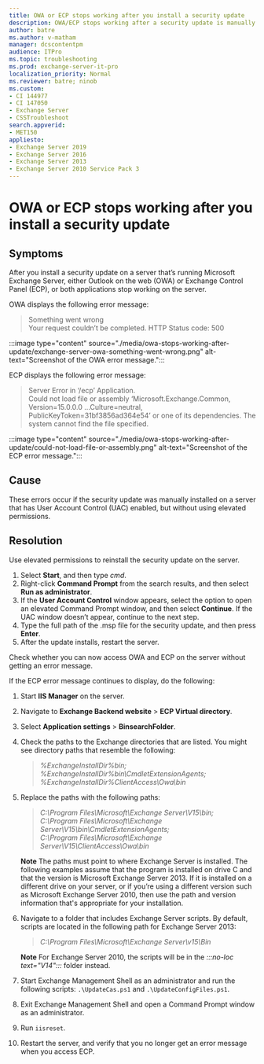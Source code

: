 ```yaml
---
title: OWA or ECP stops working after you install a security update
description: OWA/ECP stops working after a security update is manually installed on Exchange server without elevated permissions.
author: batre
ms.author: v-matham
manager: dcscontentpm
audience: ITPro
ms.topic: troubleshooting
ms.prod: exchange-server-it-pro
localization_priority: Normal
ms.reviewer: batre; ninob
ms.custom: 
- CI 144977
- CI 147050
- Exchange Server
- CSSTroubleshoot
search.appverid:
- MET150
appliesto:
- Exchange Server 2019 
- Exchange Server 2016 
- Exchange Server 2013
- Exchange Server 2010 Service Pack 3
---
```


# OWA or ECP stops working after you install a security update

## Symptoms

After you install a security update on a server that’s running Microsoft Exchange Server, either Outlook on the web (OWA) or Exchange Control Panel (ECP), or both applications stop working on the server.

OWA displays the following error message:

> Something went wrong</br>
> Your request couldn’t be completed. HTTP Status code: 500

:::image type="content" source="./media/owa-stops-working-after-update/exchange-server-owa-something-went-wrong.png" alt-text="Screenshot of the OWA error message.":::

ECP displays the following error message:

>Server Error in ‘/ecp’ Application.</br>
Could not load file or assembly ‘Microsoft.Exchange.Common, Version=15.0.0.0 …Culture=neutral, PublicKeyToken=31bf3856ad364e54’ or one of its dependencies. The system cannot find the file specified.

:::image type="content" source="./media/owa-stops-working-after-update/could-not-load-file-or-assembly.png" alt-text="Screenshot of the ECP error message.":::

## Cause

These errors occur if the security update was manually installed on a server that has User Account Control (UAC) enabled, but without using elevated permissions.

## Resolution

Use elevated permissions to reinstall the security update on the server.

1. Select **Start**, and then type *cmd*.
1. Right-click **Command Prompt** from the search results, and then select **Run as administrator**.
1. If the **User Account Control** window appears, select the option to open an elevated Command Prompt window, and then select **Continue**.
   If the UAC window doesn’t appear, continue to the next step.
1. Type the full path of the .msp file for the security update, and then press **Enter**.
1. After the update installs, restart the server.

Check whether you can now access OWA and ECP on the server without getting an error message.

If the ECP error message continues to display, do the following:

1. Start **IIS Manager** on the server.
1. Navigate to **Exchange Backend website** > **ECP Virtual directory**.
1. Select **Application settings** > **BinsearchFolder**.
1. Check the paths to the Exchange directories that are listed. You might see directory paths that resemble the following:

    > *%ExchangeInstallDir%bin;<br/>%ExchangeInstallDir%bin\CmdletExtensionAgents;<br>%ExchangeInstallDir%ClientAccess\Owa\bin*

1. Replace the paths with the following paths:

    >*C:\Program Files\Microsoft\Exchange Server\V15\bin;<br/>
    C:\Program Files\Microsoft\Exchange Server\V15\bin\CmdletExtensionAgents;<br/>
    C:\Program Files\Microsoft\Exchange Server\V15\ClientAccess\Owa\bin*

    **Note** The paths must point to where Exchange Server is installed. The following examples assume that the program is installed on drive C and that the version is Microsoft Exchange Server 2013. If it is installed on a different drive on your server, or if you’re using a different version such as Microsoft Exchange Server 2010, then use the path and version information that's appropriate for your installation.

1. Navigate to a folder that includes Exchange Server scripts. By default, scripts are located in the following path for Exchange Server 2013:

    >*C:\Program Files\Microsoft\Exchange Server\v15\Bin*

    **Note** For Exchange Server 2010, the scripts will be in the *:::no-loc text="V14":::* folder instead.

1. Start Exchange Management Shell as an administrator and run the following scripts:
`.\UpdateCas.ps1` and `.\UpdateConfigFiles.ps1`.

1. Exit Exchange Management Shell and open a Command Prompt window as an administrator.
1. Run `iisreset`.
1. Restart the server, and verify that you no longer get an error message when you access ECP.
